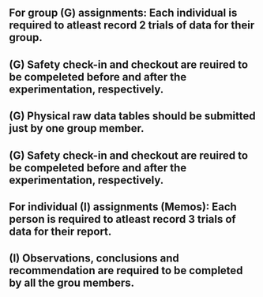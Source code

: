 ## For group (G) assignments: Each individual is required to atleast record 2 trials of data for their group. 
## (G) Safety check-in and checkout are reuired to be compeleted before and after the experimentation, respectively.
## (G) Physical raw data tables should be submitted just by one group member.
## (G) Safety check-in and checkout are reuired to be compeleted before and after the experimentation, respectively.
## For individual (I) assignments (Memos): Each person is required to atleast record 3 trials of data for their report.
## (I) Observations, conclusions and recommendation are required to be completed by all the grou members.

